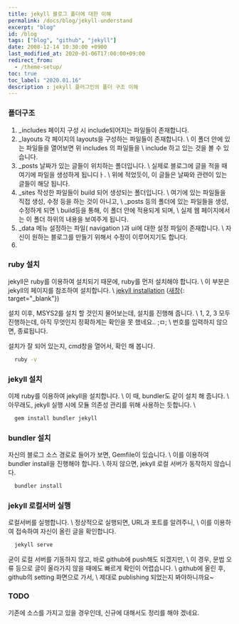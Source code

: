 ```yaml
---
title: jekyll 블로그 폴더에 대한 이해
permalink: /docs/blog/jekyll-understand
excerpt: "blog"
id: /blog
tags: ["blog", "github", "jekyll"]
date: 2008-12-14 10:30:00 +0900
last_modified_at: 2020-01-06T17:00:00+09:00
redirect_from:
  - /theme-setup/
toc: true
toc_label: "2020.01.16"
description : jekyll 플러그인의 폴더 구조 이해
---
```


### 폴더구조
1. _includes 
  페이지 구성 시 include되어지는 파일들이 존재합니다.
2. _layouts
  각 페이지의 layouts을 구성하는 파일들이 존재합니다. \\
  이 폴더 안에 있는 파일들을 열어보면 위 includes 의 파일들을 \\
  include 하고 있는 것을 볼 수 있습니다.
3. _posts
  날짜가 있는 글들이 위치하는 폴더입니다. \\
  실제로 블로그에 글을 적을 때 여기에 파일을 생성하게 됩니디ㅏ. \\
  위에 적었듯이, 이 글들은 날짜와 관련이 있는 글들이 해당 됩니다.
4. _sites
  작성한 파일들이 build 되어 생성되는 폴더입니다. \\
  여기에 있는 파일들을 직접 생성, 수정 등을 하는 것이 아니고, \\
  _posts 등의 폴더에 있는 파일들을 생성, 수정하게 되면 \\
  build등을 통해, 이 폴더 안에 적용되게 되며, \\
  실제 웹 페이지에서는 이 폴더 하위의 내용을 보여주게 됩니다. 
5. _data
  메뉴 설정하는 파일( navigation )과 ui에 대한 설정 파일이 존재합니다. \\
  자신이 원하는 블로그를 만들기 위해서 수정이 이루어지기도 합니다.
6. 



### ruby 설치
jekyll은 ruby를 이용하여 설치되기 때문에, ruby를 먼저 설치해야 합니다. \\
이 부분은 jekyll의 페이지를 참조하여 설치합니다. \\
[jekyll installation](https://jekyllrb-ko.github.io/docs/installation/) ([새창](https://jekyllrb-ko.github.io/docs/installation/){: target="_blank"})

설치 이후, MSYS2를 설치 할 것인지 물어보는데, 설치를 진행해 줍니다. \\
1, 2, 3 모두 진행하는데, 아직 무엇인지 정확하게는 확인을 못 했네요.. ;ㅁ; \\
번호를 입력하지 않으면, 종료됩니다. 

설치가 잘 되어 있는지, cmd창을 열어서, 확인 해 봅니다.
```bash
  ruby -v
```

### jekyll 설치
이제 ruby를 이용하여 jekyll을 설치합니다. \\
이 때, bundler도 같이 설치 해 줍니다. \\
아무래도, jekyll 실행 시에 모듈 의존성 관리를 위해 사용하는 듯합니다. \\

```bash
  gem install bundler jekyll
```

### bundler 설치
자신의 블로그 소스 경로로 들어가 보면, Gemfile이 있습니다. \\
이를 이용하여 bundler install을 진행해야 합니다. \\
하지 않으면, jekyll 로컬 서버가 동작하지 않습니다.

```bash
  bundler install
```

### jekyll 로컬서버 실행
로컬서버를 실행합니다. \\ 
정상적으로 실행되면, URL과 포트를 알려주니, \\
이를 이용하여 접속하여 자신이 올린 글을 확인합니다.

```bash
  jekyll serve
```

굳이 로컬 서버를 기동하지 않고, 바로 github에 push해도 되겠지만, \\
이 경우, 문법 오류 등으로 글이 올라가지 않을 때에도 빠르게 확인이 어렵습니다. \\
github에 올린 후, github의 setting 화면으로 가서, \\
제대로 publishing 되었는지 봐야하니까요~


### TODO
기존에 소스를 가지고 있을 경우인데, 신규에 대해서도 정리를 해야 겠네요.
